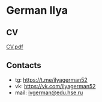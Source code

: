 # German Ilya

## CV

[CV.pdf](CV.pdf)

## Contacts

- tg: https://t.me/ilyagerman52
- vk: https://vk.com/ilyagerman52
- mail: ivgerman@edu.hse.ru
